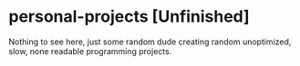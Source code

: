 # personal-projects [Unfinished]
Nothing to see here, just some random dude creating random unoptimized, slow, none readable programming projects.
